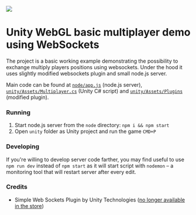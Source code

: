 ![](screenshot.png)

# Unity WebGL basic multiplayer demo using WebSockets

The project is a basic working example demonstrating the possibility to exchange multiply players positions using websockets. Under the hood it uses slightly modified websockets plugin and small node.js server.

Main code can be found at [`node/app.js`](node/app.js) (node.js server), [`unity/Assets/Multiplayer.cs`](unity/Assets/Multiplayer.cs) (Unity C# script) and [`unity/Assets/Plugins`](unity/Assets/Plugins) (modified plugin).


### Running

1. Start node.js server from the `node` directory: `npm i && npm start`
2. Open `unity` folder as Unity project and run the game `CMD+P`


### Developing

If you're willing to develop server code farther, you may find useful to use `npm run dev` instead of `npm start` as it will start script with `nodemon` – a monitoring tool that will restart server after every edit.


### Credits

- Simple Web Sockets Plugin by Unity Technologies ([no longer available in the store](https://assetstore.unity.com/packages/essentials/tutorial-projects/simple-web-sockets-for-unity-webgl-38367))
